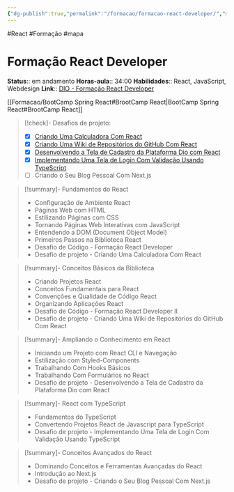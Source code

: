 ```yaml
---
{"dg-publish":true,"permalink":"/formacao/formacao-react-developer/","metatags":{"description":"Lista de disciplinas da formação"},"noteIcon":"default","updated":"2025-10-19T16:35:03.321-03:00"}
---
```


#React #Formação #mapa

# Formação React Developer

**Status**:: em andamento 
**Horas-aula**:: 34:00
**Habilidades**:: React, JavaScript, Webdesign
**Link**:: [DIO - Formação React Developer](https://web.dio.me/track/formacao-react-developers)

[[Formacao/BootCamp Spring React#BrootCamp React\|BootCamp Spring React#BrootCamp React]]

>[!check]- Desafios de projeto:
> - [x] [Criando Uma Calculadora Com React](https://github.com/jocile/calculadora)
> - [x] [Criando Uma Wiki de Repositórios do GitHub Com React](https://github.com/jocile/wiki-git)
> - [x] [Desenvolvendo a Tela de Cadastro da Plataforma Dio com React](https://github.com/jocile/clonedio)
> - [x] [Implementando Uma Tela de Login Com Validação Usando TypeScript](https://github.com/jocile/login-typescript)
> - [ ] Criando o Seu Blog Pessoal Com Next.js

> [!summary]- Fundamentos do React
> - Configuração de Ambiente React
> - Páginas Web com HTML
> - Estilizando Páginas com CSS
> - Tornando Páginas Web Interativas com JavaScript
> - Entendendo a DOM (Document Object Model)
> - Primeiros Passos na Biblioteca React
> - Desafio de Código - Formação React Developer
> - Desafio de projeto - Criando Uma Calculadora Com React

> [!summary]- Conceitos Básicos da Biblioteca
> - Criando Projetos React
> - Conceitos Fundamentais para React
> - Convenções e Qualidade de Código React
> - Organizando Aplicações React
> - Desafio de Código - Formação React Developer II
> - Desafio de projeto - Criando Uma Wiki de Repositórios do GitHub Com React

> [!summary]- Ampliando o Conhecimento em React
> - Iniciando um Projeto com React CLI e Navegação
> - Estilização com Styled-Components
> - Trabalhando Com Hooks Básicos
> - Trabalhando Com Formulários no React
> - Desafio de projeto - Desenvolvendo a Tela de Cadastro da Plataforma Dio com React

> [!summary]- React com TypeScript
> - Fundamentos do TypeScript
> - Convertendo Projetos React de Javascript para TypeScript
> - Desafio de projeto - Implementando Uma Tela de Login Com Validação Usando TypeScript

> [!summary]- Conceitos Avançados do React
> - Dominando Conceitos e Ferramentas Avançadas do React
> - Introdução ao Next.js
> - Desafio de projeto - Criando o Seu Blog Pessoal Com Next.js
